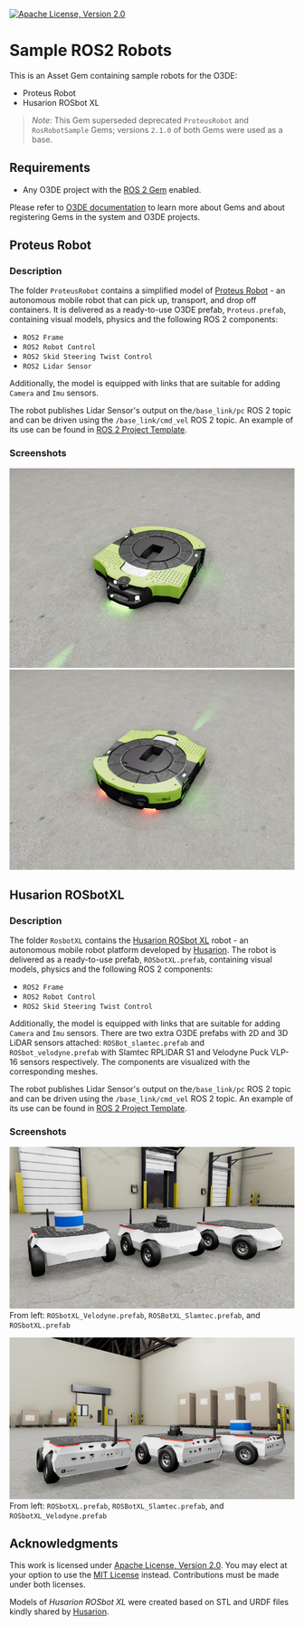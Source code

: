 [![Apache License, Version 2.0][apache_shield]][apache]

# Sample ROS2 Robots
This is an Asset Gem containing sample robots for the O3DE:

- Proteus Robot
- Husarion ROSbot XL

> *Note:* This Gem superseded deprecated `ProteusRobot` and `RosRobotSample` Gems; versions `2.1.0` of both Gems were used as a base.

## Requirements
- Any O3DE project with the [ROS 2 Gem](https://docs.o3de.org/docs/user-guide/interactivity/robotics/) enabled.

Please refer to [O3DE documentation](https://docs.o3de.org/docs/user-guide/gems/) to learn more about Gems and about registering Gems in the system and O3DE projects.

## Proteus Robot

### Description
The folder `ProteusRobot` contains a simplified model of [Proteus Robot](https://robotsguide.com/robots/proteus) - an autonomous mobile robot that can pick up, transport, and drop off containers. It is delivered as a ready-to-use O3DE prefab, `Proteus.prefab`, containing visual models, physics and the following ROS 2 components:
- `ROS2 Frame`
- `ROS2 Robot Control`
- `ROS2 Skid Steering Twist Control`
- `ROS2 Lidar Sensor`

Additionally, the model is equipped with links that are suitable for adding `Camera` and `Imu` sensors.

The robot publishes Lidar Sensor's output on the`/base_link/pc` ROS 2 topic and can be driven using the `/base_link/cmd_vel` ROS 2 topic. An example of its use can be found in [ROS 2 Project Template](https://github.com/o3de/o3de-extras/tree/development/Templates/Ros2FleetRobotTemplate).

### Screenshots
![](docs/images/proteus_front.png)
![](docs/images/proteus_back.png)

## Husarion ROSbotXL

### Description
The folder `RosbotXL` contains the [Husarion ROSbot XL](https://husarion.com/manuals/rosbot-xl/) robot - an autonomous mobile robot platform developed by [Husarion](https://husarion.com). The robot is delivered as a ready-to-use prefab, `ROSbotXL.prefab`, containing visual models, physics and the following ROS 2 components:
- `ROS2 Frame`
- `ROS2 Robot Control`
- `ROS2 Skid Steering Twist Control`

Additionally, the model is equipped with links that are suitable for adding `Camera` and `Imu` sensors. There are two extra O3DE prefabs with 2D and 3D LiDAR sensors attached: `ROSBot_slamtec.prefab` and `ROSbot_velodyne.prefab` with Slamtec RPLIDAR S1 and Velodyne Puck VLP-16 sensors respectively. The components are visualized with the corresponding meshes. 

The robot publishes Lidar Sensor's output on the`/base_link/pc` ROS 2 topic and can be driven using the `/base_link/cmd_vel` ROS 2 topic. An example of its use can be found in [ROS 2 Project Template](https://github.com/o3de/o3de-extras/tree/development/Templates/Ros2ProjectTemplate).

### Screenshots
![](docs/images/rosbot_front.png) \
From left: `ROSbotXL_Velodyne.prefab`, `ROSBotXL_Slamtec.prefab`, and `ROSbotXL.prefab`

![](docs/images/rosbot_back.png) \
From left: `ROSbotXL.prefab`, `ROSBotXL_Slamtec.prefab`, and `ROSbotXL_Velodyne.prefab`

## Acknowledgments
This work is licensed under [Apache License, Version 2.0][apache]. You may elect at your option to use the [MIT License][mit] instead. Contributions must be made under both licenses.

Models of _Husarion ROSbot XL_ were created based on STL and URDF files kindly shared by [Husarion](https://husarion.com).

[apache]: https://opensource.org/licenses/Apache-2.0
[mit]: https://opensource.org/licenses/MIT
[apache_shield]: https://img.shields.io/badge/License-Apache_2.0-blue.svg
